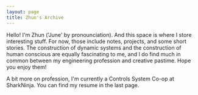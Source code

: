 ```yaml
---
layout: page
title: Zhun's Archive
---
```

Hello! I'm Zhun ('June' by pronounciation). And this space is where I store interesting stuff. For now, those include notes, projects, and some short stories. The construction of dynamic systems and the construction of human conscious are equally fascinating to me, and I do find much in common between my engineering profession and creative pastime. Hope you enjoy them! 

A bit more on profession, I'm currently a Controls System Co-op at SharkNinja. You can find my resume in the last page. 


